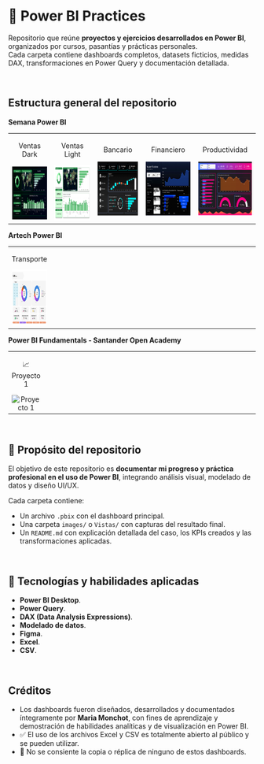# 📁 Power BI Practices

Repositorio que reúne **proyectos y ejercicios desarrollados en Power BI**, organizados por cursos, pasantías y prácticas personales.  
Cada carpeta contiene dashboards completos, datasets ficticios, medidas DAX, transformaciones en Power Query y documentación detallada.

<br/>

## Estructura general del repositorio

**Semana Power BI**
<table>
  <tr>
    <td align="center">
      <p>Ventas Dark</p>
      <img width="200" height="113" src="./Semana%20Power%20BI/Vistas/Ventas%20-%20Version%20Dark%20-%20Vista%20General.png" alt="Dashboard Ventas Dark"/>
    </td>
    <td align="center">
      <p>Ventas Light</p>
      <img width="200" height="113" src="./Semana%20Power%20BI/Vistas/Ventas%20-%20Version%20Light%20-%20Vista%20General.png" alt="Dashboard Ventas Light"/>
    </td>
    <td align="center">
      <p>Bancario</p>
      <img width="200" height="113" src="./Semana%20Power%20BI/Vistas/Bancario%20-%20Vista%20General.png" alt="Dashboard Bancario"/>
    </td>
    <td align="center">
      <p>Financiero</p>
      <img width="200" height="113" src="./Semana%20Power%20BI/Vistas/Financiero%20-%20Vista%20General.png" alt="Dashboard Financiero"/>
    </td>
    <td align="center">
      <p>Productividad</p>
      <img width="200" height="113" src="./Semana%20Power%20BI/Vistas/Productividad%20-%20Vista%20General.png" alt="Dashboard Productividad"/>
    </td>
  </tr>
</table>

**Artech Power BI**
<table>
  <tr>
    <td align="center">
      <p>Transporte</p>
      <img width="200" height="113" src="Artech Power BI/FAST Servicio de Transporte/images/vistas/FAST_overall.jpg" alt="FAST Home"/>
    </td>
    <td align="center" width="200" height="113"></td>
    <td align="center" width="200" height="113"></td>
    <td align="center" width="200" height="113"></td>
    <td align="center" width="200" height="113"></td>
  </tr>
</table>

**Power BI Fundamentals - Santander Open Academy**
<table>
  <tr>
    <td align="center">
      <p>📈 Proyecto 1</p>
      <img width="200" height="113" src="./PowerBI%20Fundamentals%20Santander%20Open%20Academy/Vistas/Proyecto1.png" alt="Proyecto 1"/>
    </td>
    <td align="center" width="200" height="113"></td>
    <td align="center" width="200" height="113"></td>
    <td align="center" width="200" height="113"></td>
    <td align="center" width="200" height="113"></td>
  </tr>
</table>


<br/>

## 📌 Propósito del repositorio

El objetivo de este repositorio es **documentar mi progreso y práctica profesional en el uso de Power BI**, integrando análisis visual, modelado de datos y diseño UI/UX.  

Cada carpeta contiene:
- Un archivo `.pbix` con el dashboard principal.  
- Una carpeta `images/` o `Vistas/` con capturas del resultado final.  
- Un `README.md` con explicación detallada del caso, los KPIs creados y las transformaciones aplicadas.  

<br/>

## 🧰 Tecnologías y habilidades aplicadas

- **Power BI Desktop**.  
- **Power Query**.  
- **DAX (Data Analysis Expressions)**.  
- **Modelado de datos**.  
- **Figma**.  
- **Excel**.
- **CSV**.  

<br/>

## Créditos 

- Los dashboards fueron diseñados, desarrollados y documentados íntegramente por **Maria Monchot**, con fines de aprendizaje y demostración de habilidades analíticas y de visualización en Power BI.  
- ✅ El uso de los archivos Excel y CSV es totalmente abierto al público y se pueden utilizar.
- 🚫 No se consiente la copia o réplica de ninguno de estos dashboards.

<br/>

